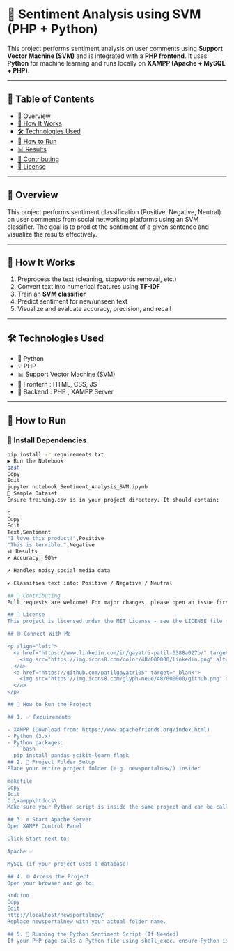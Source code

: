 # 🧠 Sentiment Analysis using SVM (PHP + Python)

This project performs sentiment analysis on user comments using **Support Vector Machine (SVM)** and is integrated with a **PHP frontend**. It uses **Python** for machine learning and runs locally on **XAMPP (Apache + MySQL + PHP)**.

---

## 📌 Table of Contents
- [📖 Overview](#-overview)
- [🧠 How It Works](#-how-it-works)
- [🛠️ Technologies Used](#️-technologies-used)
- [🚀 How to Run](#-how-to-run)
- [📊 Results](#-results)
- [🤝 Contributing](#-contributing)
- [📃 License](#-license)

---

## 📖 Overview

This project performs sentiment classification (Positive, Negative, Neutral) on user comments from social networking platforms using an SVM classifier. The goal is to predict the sentiment of a given sentence and visualize the results effectively.

---

## 🧠 How It Works

1. Preprocess the text (cleaning, stopwords removal, etc.)
2. Convert text into numerical features using **TF-IDF**
3. Train an **SVM classifier**
4. Predict sentiment for new/unseen text
5. Visualize and evaluate accuracy, precision, and recall

---

## 🛠️ Technologies Used

- 🐍 Python
- 💡 PHP
- 📊 Support Vector Machine (SVM)
- 🧼 Frontern : HTML, CSS, JS
- 📁 Backend : PHP , XAMPP Server

---

## 🚀 How to Run

### 🔧 Install Dependencies

```bash
pip install -r requirements.txt
▶️ Run the Notebook
bash
Copy
Edit
jupyter notebook Sentiment_Analysis_SVM.ipynb
📄 Sample Dataset
Ensure training.csv is in your project directory. It should contain:

c
Copy
Edit
Text,Sentiment
"I love this product!",Positive
"This is terrible.",Negative
📊 Results
✔️ Accuracy: 90%+

✔️ Handles noisy social media data

✔️ Classifies text into: Positive / Negative / Neutral

## 🤝 Contributing
Pull requests are welcome! For major changes, please open an issue first to discuss what you'd like to change.

## 📃 License
This project is licensed under the MIT License - see the LICENSE file for details.

## 🌐 Connect With Me

<p align="left">
  <a href="https://www.linkedin.com/in/gayatri-patil-0388a027b/" target="_blank">
    <img src="https://img.icons8.com/color/48/000000/linkedin.png" alt="LinkedIn" width="32" height="32"/>
  </a>
  <a href="https://github.com/patilgayatri05" target="_blank">
    <img src="https://img.icons8.com/glyph-neue/48/000000/github.png" alt="GitHub" width="32" height="32"/>
  </a>
</p>

## 🚀 How to Run the Project

## 1. ✅ Requirements

- XAMPP (Download from: https://www.apachefriends.org/index.html)
- Python (3.x)
- Python packages:
  ```bash
  pip install pandas scikit-learn flask
## 2. 📁 Project Folder Setup
Place your entire project folder (e.g. newsportalnew/) inside:

makefile
Copy
Edit
C:\xampp\htdocs\
Make sure your Python script is inside the same project and can be called using shell_exec() from PHP.

## 3. ⚙️ Start Apache Server
Open XAMPP Control Panel

Click Start next to:

Apache ✅

MySQL (if your project uses a database)

## 4. 🌐 Access the Project
Open your browser and go to:

arduino
Copy
Edit
http://localhost/newsportalnew/
Replace newsportalnew with your actual folder name.

## 5. 🐍 Running the Python Sentiment Script (If Needed)
If your PHP page calls a Python file using shell_exec, ensure Python is added to your system path.

